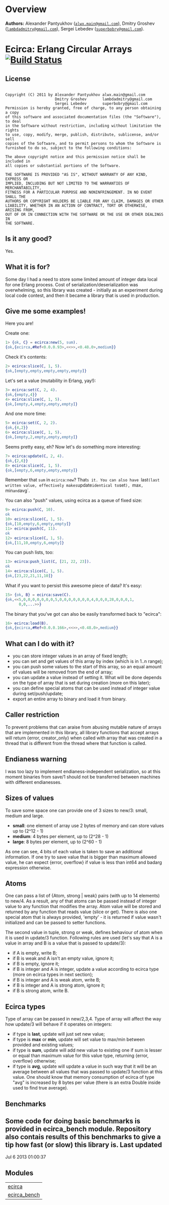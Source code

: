 

# Overview #

__Authors:__ Alexander Pantyukhov ([`alwx.main@gmail.com`](mailto:alwx.main@gmail.com)), Dmitry Groshev ([`lambdadmitry@gmail.com`](mailto:lambdadmitry@gmail.com)), Sergei Lebedev ([`superbobry@gmail.com`](mailto:superbobry@gmail.com)).


Ecirca: Erlang Circular Arrays  [![Build Status](https://secure.travis-ci.org/band115/ecirca.png)](http://travis-ci.org/band115/ecirca)
==============================
License
-------

```

Copyright (C) 2011 by Alexander Pantyukhov alwx.main@gmail.com
                      Dmitry Groshev       lambdadmitry@gmail.com
                      Sergei Lebedev       superbobry@gmail.com
Permission is hereby granted, free of charge, to any person obtaining a copy
of this software and associated documentation files (the "Software"), to deal
in the Software without restriction, including without limitation the rights
to use, copy, modify, merge, publish, distribute, sublicense, and/or sell
copies of the Software, and to permit persons to whom the Software is
furnished to do so, subject to the following conditions:

The above copyright notice and this permission notice shall be included in
all copies or substantial portions of the Software.

THE SOFTWARE IS PROVIDED "AS IS", WITHOUT WARRANTY OF ANY KIND, EXPRESS OR
IMPLIED, INCLUDING BUT NOT LIMITED TO THE WARRANTIES OF MERCHANTABILITY,
FITNESS FOR A PARTICULAR PURPOSE AND NONINFRINGEMENT. IN NO EVENT SHALL THE
AUTHORS OR COPYRIGHT HOLDERS BE LIABLE FOR ANY CLAIM, DAMAGES OR OTHER
LIABILITY, WHETHER IN AN ACTION OF CONTRACT, TORT OR OTHERWISE, ARISING FROM,
OUT OF OR IN CONNECTION WITH THE SOFTWARE OR THE USE OR OTHER DEALINGS IN
THE SOFTWARE.

```

Is it any good?
---------------

Yes.

What it is for?
---------------

Some day I had a need to store some limited amount of integer data local for
one Erlang process. Cost of serialization/deserialization was overwhelming, so
this library was created - initially as an experiment during local code contest,
and then it became a library that is used in production.

Give me some examples!
-------------------

Here you are!

Create one:

```erlang
1> {ok, C} = ecirca:new(5, sum).
{ok,{ecirca,#Ref<0.0.0.93>,<<>>,<0.48.0>,medium}}
```

Check it's contents:

```erlang
2> ecirca:slice(C, 1, 5).
{ok,[empty,empty,empty,empty,empty]}
```

Let's set a value (mutability in Erlang, yay!):

```erlang
3> ecirca:set(C, 2, 4).
{ok,{empty,4}}
4> ecirca:slice(C, 1, 5).
{ok,[empty,4,empty,empty,empty]}
```

And one more time:

```erlang
5> ecirca:set(C, 2, 2).
{ok,{4,2}}
6> ecirca:slice(C, 1, 5).
{ok,[empty,2,empty,empty,empty]}
```

Seems pretty easy, eh? Now let's do something more interesting:

```erlang
7> ecirca:update(C, 2, 4).
{ok,{2,6}}
8> ecirca:slice(C, 1, 5).
{ok,[empty,6,empty,empty,empty]}
```

Remember that `sum` in `ecirca:new`? That`s it. You can also have
`last` (last written value, effectively makes `update` identical to
`set`), `max`, `min` and `avg`.

You can also "push" values, using ecirca as a queue of fixed size:

```erlang
9> ecirca:push(C, 10).
ok
10> ecirca:slice(C, 1, 5).
{ok,[10,empty,6,empty,empty]}
11> ecirca:push(C, 11).
ok
12> ecirca:slice(C, 1, 5).
{ok,[11,10,empty,6,empty]}
```

You can push lists, too:

```erlang
13> ecirca:push_list(C, [21, 22, 23]).
ok
14> ecirca:slice(C, 1, 5).
{ok,[23,22,21,11,10]}
```

What if you want to persist this awesome piece of data? It's easy:

```erlang
15> {ok, B} = ecirca:save(C).
{ok,<<5,0,0,0,0,0,0,0,5,0,0,0,0,0,0,0,4,0,0,0,28,0,0,0,1,
      0,0,...>>}
```

The binary that you've got can also be easily transformed back to "ecirca":

```erlang
16> ecirca:load(B).
{ok,{ecirca,#Ref<0.0.0.166>,<<>>,<0.48.0>,medium}}
```

What can I do with it?
----------------------

- you can store integer values in an array of fixed length;
- you can set and get values of this array by index (which is in 1..n range);
- you can push some values to the start of this array, so an equal amount of
values will be removed from the end of array;
- you can update a value instead of setting it. What will be done depends on
the type of array that is set during creation (more on this later);
- you can define special atoms that can be used instead of integer value during
set/push/update;
- export an entire array to binary and load it from binary.

Caller restriction
------------------

To prevent problems that can araise from abusing mutable nature of arrays
that are implemented in this library, all library functions that accept arrays
will return {error, creator_only} when called with array that was created in
a thread that is different from the thread where that function is called.

Endianess warning
-----------------

I was too lazy to implement endianess-independent serialization, so at this
moment binaries from save/1 should not be transferred between machines with
different endianesses.

Sizes of values
---------------

To save some space one can provide one of 3 sizes to new/3: small, medium and
large.

- **small**: one element of array use 2 bytes of memory and can store values
up to (2^12 - 1)
- **medium**: 4 bytes per element, up to (2^28 - 1)
- **large**: 8 bytes per element, up to (2^60 - 1)

As one can see, 4 bits of each value is taken to save an additional information.
If one try to save value that is bigger than maximum allowed value, he can expect
{error, overflow} if value is less than int64 and badarg expression otherwise.

Atoms
-----

One can pass a list of {Atom, strong | weak} pairs (with up to 14 elements) to
new/4. As a result, any of that atoms can be passed instead of integer value to
any function that modifies the array. Atom value will be stored and returned
by any function that reads value (slice or get). There is also one special atom
that is always provided, 'empty' - it is returned if value wasn't initialized
and can be passed to setter functions.

The second value in tuple, strong or weak, defines behaviour of atom when it is
used in update/3 function. Following rules are used (let's say that A is a
value in array and B is a value that is passed to update/3):

- if A is empty, write B;
- if B is weak and A isn't an empty value, ignore it;
- if B is empty, ignore it;
- if B is integer and A is integer, update a value according to ecirca type
(more on ecirca types in next section);
- if B is integer and A is weak atom, write B;
- if B is integer and A is strong atom, ignore it;
- if B is strong atom, write B.

Ecirca types
------------

Type of array can be passed in new/2,3,4. Type of array will affect the way how
update/3 will behave if it operates on integers:

- if type is **last**, update will just set new value;
- if type is  **max** or **min**, update will set value to max/min between
provided and existing values;
- if type is **sum**, update will add new value to existing one if sum is lesser
or equal than maximum value for this value type, returning {error, overflow}
otherwise;
- if type is **avg**, update will update a value in such way that it will be an
average between all values that was passed to update/3 function at this value.
One should know that memory consumption of ecirca of type "avg" is increased
by 8 bytes per value (there is an extra Double inside used to find true
average).

Benchmarks
----------

Some code for doing basic benchmarks is provided in ecirca_bench module.
Repository also contais results of this benchmarks to give a tip how fast
(or slow) this library is.
Last updated
------------
Jul 6 2013 01:00:37


## Modules ##


<table width="100%" border="0" summary="list of modules">
<tr><td><a href="https://github.com/band115/ecirca/blob/master/doc/ecirca.md" class="module">ecirca</a></td></tr>
<tr><td><a href="https://github.com/band115/ecirca/blob/master/doc/ecirca_bench.md" class="module">ecirca_bench</a></td></tr></table>
